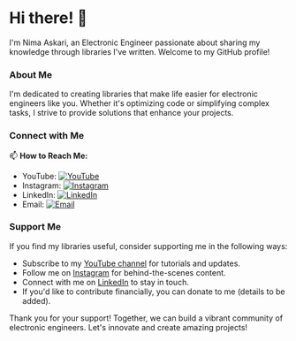 # Hi there! 👋

I'm Nima Askari, an Electronic Engineer passionate about sharing my knowledge through libraries I've written. Welcome to my GitHub profile!

### About Me
I'm dedicated to creating libraries that make life easier for electronic engineers like you. Whether it's optimizing code or simplifying complex tasks, I strive to provide solutions that enhance your projects.

### Connect with Me
📫 **How to Reach Me:**
- YouTube: [![YouTube](https://img.shields.io/badge/YouTube-Subscribe-red?style=for-the-badge&logo=youtube)](https://youtube.com/@nimaltd)
- Instagram: [![Instagram](https://img.shields.io/badge/Instagram-Follow-blue?style=for-the-badge&logo=instagram)](https://instagram.com/github.nimaltd)
- LinkedIn: [![LinkedIn](https://img.shields.io/badge/LinkedIn-Connect-blue?style=for-the-badge&logo=linkedin)](https://linkedin.com/in/nimaltd)
- Email: [![Email](https://img.shields.io/badge/Email-Contact-red?style=for-the-badge&logo=gmail)](mailto:nima.askari@gmail.com)

### Support Me
If you find my libraries useful, consider supporting me in the following ways:
- Subscribe to my [YouTube channel](https://youtube.com/@nimaltd) for tutorials and updates.
- Follow me on [Instagram](https://instagram.com/github.nimaltd) for behind-the-scenes content.
- Connect with me on [LinkedIn](https://linkedin.com/in/nimaltd) to stay in touch.
- If you'd like to contribute financially, you can donate to me (details to be added).

Thank you for your support! Together, we can build a vibrant community of electronic engineers. Let's innovate and create amazing projects!
